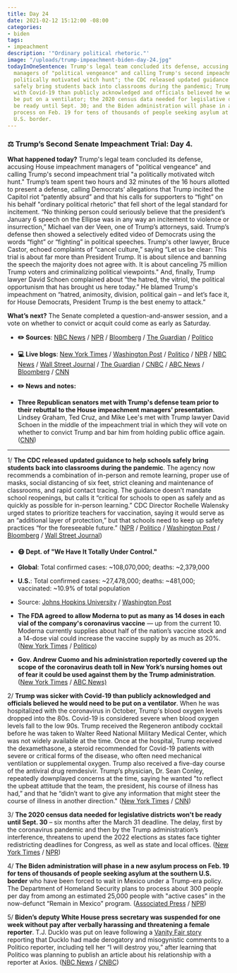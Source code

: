 ```yaml
---
title: Day 24
date: 2021-02-12 15:12:00 -08:00
categories:
- biden
tags:
- impeachment
description: '"Ordinary political rhetoric."'
image: "/uploads/trump-impeachment-biden-day-24.jpg"
todayInOneSentence: Trump's legal team concluded its defense, accusing House impeachment
  managers of "political vengeance" and calling Trump's second impeachment trial "a
  politically motivated witch hunt"; the CDC released updated guidance to help schools
  safely bring students back into classrooms during the pandemic; Trump was sicker
  with Covid-19 than publicly acknowledged and officials believed he would need to
  be put on a ventilator; the 2020 census data needed for legislative districts won't
  be ready until Sept. 30; and the Biden administration will phase in a new asylum
  process on Feb. 19 for tens of thousands of people seeking asylum at the southern
  U.S. border.
---
```


### ⚖️ Trump’s Second Senate Impeachment Trial: Day 4.

**What happened today?** Trump's legal team concluded its defense, accusing House impeachment managers of "political vengeance" and calling Trump's second impeachment trial "a politically motivated witch hunt." Trump’s team spent two hours and 32 minutes of the 16 hours allotted to present a defense, calling Democrats’ allegations that Trump incited the Capitol riot “patently absurd” and that his calls for supporters to “fight” on his behalf "ordinary political rhetoric" that fell short of the legal standard for incitement. “No thinking person could seriously believe that the president’s January 6 speech on the Ellipse was in any way an incitement to violence or insurrection,” Michael van der Veen, one of Trump’s attorneys, said. Trump’s defense then showed a selectively edited video of Democrats using the words “fight” or “fighting” in political speeches. Trump's other lawyer, Bruce Castor, echoed complaints of “cancel culture,” saying “Let us be clear: This trial is about far more than President Trump. It is about silence and banning the speech the majority does not agree with. It is about canceling 75 million Trump voters and criminalizing political viewpoints." And, finally, Trump lawyer David Schoen complained about “the hatred, the vitriol, the political opportunism that has brought us here today.” He blamed Trump's impeachment on “hatred, animosity, division, political gain – and let’s face it, for House Democrats, President Trump is the best enemy to attack.”

**What’s next?** The Senate completed a question-and-answer session, and a vote on whether to convict or acquit could come as early as Saturday.

* **✏️ Sources**: [NBC News](https://www.nbcnews.com/politics/donald-trump/trump-defense-present-case-senate-impeachment-trial-n1257601) / [NPR](https://www.npr.org/sections/trump-impeachment-trial-live-updates/2021/02/12/967460409/trumps-legal-defense-team-concludes-case-in-fraction-of-allotted-time) / [Bloomberg](https://www.bloomberg.com/news/articles/2021-02-12/trump-begins-defense-in-impeachment-trial-eyeing-an-acquittal?srnd=premium&sref=MIBMEEoj) / [The Guardian](https://www.theguardian.com/us-news/2021/feb/12/trump-impeachment-trial-defense-lawyers-capitol-riot) / [Politico](https://www.politico.com/news/2021/02/12/republicans-weighting-conviction-trump-impeachment-468862)

* **💻 Live blogs**: [New York Times](https://www.nytimes.com/live/2021/02/12/us/impeachment-trial) / [Washington Post](https://www.washingtonpost.com/politics/2021/02/12/trump-impeachment-trial-live-updates/) / [Politico](https://www.politico.com/live-news-updates/2021/02/09/trump-impeachment-trial-live-updates-online-coverage-highlights-210209) / [NPR](https://www.npr.org/sections/trump-impeachment-trial-live-updates/2021/02/09/964619295/watch-live-trumps-2nd-senate-impeachment-trial-begins-tuesday) / [NBC News](https://www.nbcnews.com/politics/donald-trump/live-blog/2021-02-12-trump-impeachment-trial-live-updates-n1257530) / [Wall Street Journal](https://www.wsj.com/livecoverage/trump-second-impeachment-trial-2021-02-12?mod=hp_lead_pos1) / [The Guardian](https://www.theguardian.com/us-news/live/2021/feb/12/donald-trump-impeachment-senate-trial-defense-lwayer-republican-senators-coronavirus-covid-live-updates) / [CNBC](https://www.cnbc.com/2021/02/12/trump-impeachment-trial-live-updates-video-day-4.html) / [ABC News](https://abcnews.go.com/Politics/live-updates/trump-impeachment-trial-live-updates-senate-debate-constitutionality/?id=75741945) / [Bloomberg](https://www.bloomberg.com/news/articles/2021-02-12/gop-senators-huddle-with-trump-lawyers-impeachment-update?srnd=premium&sref=MIBMEEoj) / [CNN](https://www.cnn.com/politics/live-news/trump-impeachment-trial-02-12-2021)

* **✏️ News and notes:**

* **Three Republican senators met with Trump's defense team prior to their rebuttal to the House impeachment managers' presentation**. Lindsey Graham, Ted Cruz, and Mike Lee's met with Trump lawyer David Schoen in the middle of the impeachment trial in which they will vote on whether to convict Trump and bar him from holding public office again. ([CNN](https://www.cnn.com/2021/02/11/politics/gop-senators-trump-impeachment-lawyers/))

---

1/ **The CDC released updated guidance to help schools safely bring students back into classrooms during the pandemic**. The agency now recommends a combination of in-person and remote learning, proper use of masks, social distancing of six feet, strict cleaning and maintenance of classrooms, and rapid contact tracing. The guidance doesn’t mandate school reopenings, but calls it “critical for schools to open as safely and as quickly as possible for in-person learning.” CDC Director Rochelle Walensky urged states to prioritize teachers for vaccination, saying it would serve as an “additional layer of protection,” but that schools need to keep up safety practices “for the foreseeable future.” ([NPR](https://www.npr.org/2021/02/12/967033554/cdc-offers-clearest-guidance-yet-for-reopening-schools) / [Politico](https://www.politico.com/news/2021/02/12/cdc-in-person-school-guidance-468865) / [Washington Post](https://www.washingtonpost.com/education/cdc-school-reopen-guidelines/2021/02/12/43a1acb6-6cea-11eb-9ead-673168d5b874_story.html) / [Bloomberg](https://www.bloomberg.com/news/articles/2021-02-12/cdc-sets-guidance-for-schools-to-reopen-safely-during-pandemic?sref=MIBMEEoj) / [Wall Street Journal](https://www.wsj.com/articles/cdc-presses-k-12-schools-to-reopen-11613156400))

* #### 😷 Dept. of "We Have It Totally Under Control."

* **Global**: Total confirmed cases: \~108,070,000; deaths: \~2,379,000

* **U.S.**: Total confirmed cases: \~27,478,000; deaths: \~481,000; vaccinated: \~10.9% of total population

* Source: [Johns Hopkins University](https://coronavirus.jhu.edu/map.html) / [Washington Post](https://www.washingtonpost.com/graphics/2020/health/covid-vaccine-states-distribution-doses/)

* **The FDA agreed to allow Moderna to put as many as 14 doses in each vial of the company's coronavirus vaccine** — up from the current 10. Moderna currently supplies about half of the nation’s vaccine stock and a 14-dose vial could increase the vaccine supply by as much as 20%. ([New York Times](https://www.nytimes.com/2021/02/12/us/moderna-coronavirus-vaccine-supply.html) / [Politico](https://www.politico.com/news/2021/02/12/moderna-fda-vaccine-doses-468884))

* **Gov. Andrew Cuomo and his administration reportedly covered up the scope of the coronavirus death toll in New York’s nursing homes out of fear it could be used against them by the Trump administration**. ([New York Times](https://www.nytimes.com/2021/02/12/nyregion/new-york-nursing-homes-cuomo.html) / [ABC News)](https://abcnews.go.com/US/cuomos-office-hid-nursing-home-covid-19-data/story?id=75853764)

2/ **Trump was sicker with Covid-19 than publicly acknowledged and officials believed he would need to be put on a ventilator**. When he was hospitalized with the coronavirus in October, Trump's blood oxygen levels dropped into the 80s. Covid-19 is considered severe when blood oxygen levels fall to the low 90s. Trump received the Regeneron antibody cocktail before he was taken to Walter Reed National Military Medical Center, which was not widely available at the time. Once at the hospital, Trump received the dexamethasone, a steroid recommended for Covid-19 patients with severe or critical forms of the disease, who often need mechanical ventilation or supplemental oxygen. Trump also received a five-day course of the antiviral drug remdesivir. Trump’s physician, Dr. Sean Conley, repeatedly downplayed concerns at the time, saying he wanted "to reflect the upbeat attitude that the team, the president, his course of illness has had,” and that he “didn’t want to give any information that might steer the course of illness in another direction." ([New York Times](https://www.nytimes.com/2021/02/11/us/politics/trump-coronavirus.html) / [CNN](https://www.cnn.com/2021/02/11/politics/donald-trump-covid-19-ventilator/index.html))

3/ **The 2020 census data needed for legislative districts won't be ready until Sept. 30** – six months after the March 31 deadline. The delay, first by the coronavirus pandemic and then by the Trump administration’s interference, threatens to upend the 2022 elections as states face tighter redistricting deadlines for Congress, as well as state and local offices. ([New York Times](https://www.nytimes.com/2021/02/11/us/us-census-figures-delay.html) / [NPR](https://www.npr.org/2021/02/12/965823150/6-month-delay-in-census-redistricting-data-could-throw-elections-into-chaos))

4/ **The Biden administration will phase in a new asylum process on Feb. 19 for tens of thousands of people seeking asylum at the southern U.S. border** who have been forced to wait in Mexico under a Trump-era policy. The Department of Homeland Security plans to process about 300 people per day from among an estimated 25,000 people with "active cases" in the now-defunct “Remain in Mexico” program. ([Associated Press](https://apnews.com/article/biden-25000-asylum-seekers-782c8495f29d9d73f2ffc80d5b2a2aef) / [NPR](https://www.npr.org/2021/02/12/967201293/biden-team-unveils-new-asylum-system-to-replace-trumps-remain-in-mexico))

5/ **Biden’s deputy White House press secretary was suspended for one week without pay after verbally harassing and threatening a female reporter**. T.J. Ducklo was put on leave following a [Vanity Fair story](https://www.vanityfair.com/news/2021/02/i-will-destroy-you-biden-aide-threatened-a-politico-reporter-pursuing-a-story-on-his-relationship) reporting that Ducklo had made derogatory and misogynistic comments to a Politico reporter, including tell her “I will destroy you,” after learning that Politico was planning to publish an article about his relationship with a reporter at Axios. ([NBC News](https://www.nbcnews.com/politics/white-house/white-house-deputy-press-secretary-suspended-after-allegations-verbally-harassing-n1257666) / [CNBC](https://www.vanityfair.com/news/2021/02/i-will-destroy-you-biden-aide-threatened-a-politico-reporter-pursuing-a-story-on-his-relationship))